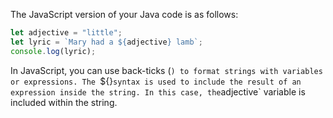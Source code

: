 The JavaScript version of your Java code is as follows:
```javascript
let adjective = "little";
let lyric = `Mary had a ${adjective} lamb`;
console.log(lyric);
```
In JavaScript, you can use back-ticks (`) to format strings with variables or expressions. The `${}` syntax is used to include the result of an expression inside the string. In this case, the `adjective` variable is included within the string.
